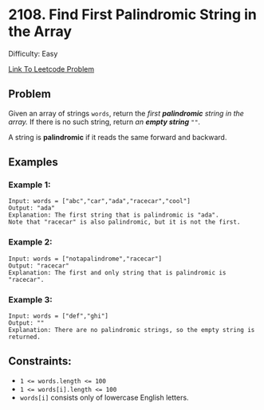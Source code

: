 # 2108. Find First Palindromic String in the Array
Difficulty: Easy

[Link To Leetcode Problem](https://leetcode.com/problems/find-first-palindromic-string-in-the-array/)

## Problem
Given an array of strings `words`, return the *first **palindromic** string in the array.* If there is no such string, return *an **empty string*** `""`.

A string is **palindromic** if it reads the same forward and backward.

## Examples
### Example 1:
```
Input: words = ["abc","car","ada","racecar","cool"]
Output: "ada"
Explanation: The first string that is palindromic is "ada".
Note that "racecar" is also palindromic, but it is not the first.
```
### Example 2:
```
Input: words = ["notapalindrome","racecar"]
Output: "racecar"
Explanation: The first and only string that is palindromic is "racecar".
```
### Example 3:
```
Input: words = ["def","ghi"]
Output: ""
Explanation: There are no palindromic strings, so the empty string is returned.
```

## Constraints:
- `1 <= words.length <= 100`
- `1 <= words[i].length <= 100`
- `words[i]` consists only of lowercase English letters.
